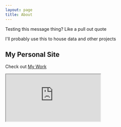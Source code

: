 ```yaml
---
layout: page
title: About
---
```


<p class="message">
  Testing this message thing? Like a pull out quote
</p>

I'll probably use this to house data and other projects

## My Personal Site

Check out [My Work](www.sonoshah.com)

<iframe src="https://public.tableau.com/views/Test-AsianDetailedOrigin_V3/Dashboard2?:showVizHome=no&:embed=true"></iframe>


